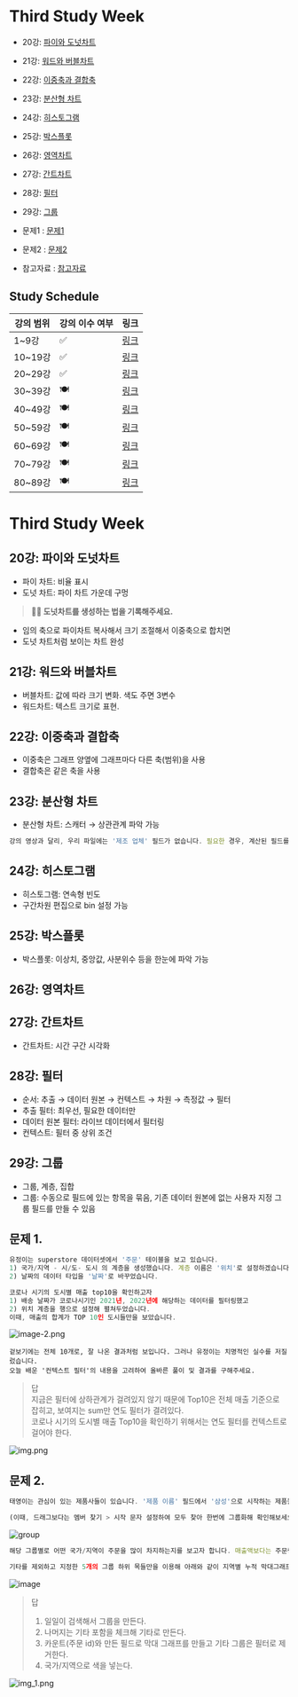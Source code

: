 # Third Study Week

- 20강: [파이와 도넛차트](#20강-파이와-도넛차트)

- 21강: [워드와 버블차트](#21강-워드와-버블차트)

- 22강: [이중축과 결합축](#22강-이중축과-결합축)

- 23강: [분산형 차트](#23강-분산형-차트)

- 24강: [히스토그램](#24강-히스토그램)

- 25강: [박스플롯](#25강-박스플롯)

- 26강: [영역차트](#26강-영역차트)

- 27강: [간트차트](#27강-간트차트)

- 28강: [필터](#28강-필터)

- 29강: [그룹](#29강-그룹)


- 문제1 : [문제1](#문제1)

- 문제2 : [문제2](#문제2)

- 참고자료 : [참고자료](#참고-자료)


## Study Schedule

| 강의 범위     | 강의 이수 여부 | 링크                                                                                                        |
|--------------|---------|-----------------------------------------------------------------------------------------------------------|
| 1~9강        |  ✅      | [링크](https://youtu.be/3ovkUe-TP1w?si=CRjj99Qm300unSWt)       |
| 10~19강      | ✅      | [링크](https://www.youtube.com/watch?v=AXkaUrJs-Ko&list=PL87tgIIryGsa5vdz6MsaOEF8PK-YqK3fz&index=75)       |
| 20~29강      | ✅      | [링크](https://www.youtube.com/watch?v=Qcl4l6p-gHM)      |
| 30~39강      | 🍽️      | [링크](https://www.youtube.com/watch?v=e6J0Ljd6h44&list=PL87tgIIryGsa5vdz6MsaOEF8PK-YqK3fz&index=55)       |
| 40~49강      | 🍽️      | [링크](https://www.youtube.com/watch?v=AXkaUrJs-Ko&list=PL87tgIIryGsa5vdz6MsaOEF8PK-YqK3fz&index=45)       |
| 50~59강      | 🍽️      | [링크](https://www.youtube.com/watch?v=AXkaUrJs-Ko&list=PL87tgIIryGsa5vdz6MsaOEF8PK-YqK3fz&index=35)       |
| 60~69강      | 🍽️      | [링크](https://www.youtube.com/watch?v=AXkaUrJs-Ko&list=PL87tgIIryGsa5vdz6MsaOEF8PK-YqK3fz&index=25)       |
| 70~79강      | 🍽️      | [링크](https://www.youtube.com/watch?v=AXkaUrJs-Ko&list=PL87tgIIryGsa5vdz6MsaOEF8PK-YqK3fz&index=15)       |
| 80~89강      | 🍽️      | [링크](https://www.youtube.com/watch?v=AXkaUrJs-Ko&list=PL87tgIIryGsa5vdz6MsaOEF8PK-YqK3fz&index=5)        |


<!-- 여기까진 그대로 둬 주세요-->
<!-- 이 안에 들어오는 텍스트는 주석입니다. -->

# Third Study Week

## 20강: 파이와 도넛차트
<!-- 파이와 도넛차트에 관해 배우게 된 점을 적어주세요 -->
- 파이 차트: 비율 표시
- 도넛 차트: 파이 차트 가운데 구멍

> **🧞‍♀️ 도넛차트를 생성하는 법을 기록해주세요.**
- 임의 축으로 파이차트 복사해서 크기 조절해서 이중축으로 합치면
- 도넛 차트처럼 보이는 차트 완성

## 21강: 워드와 버블차트
<!-- 워드와 버블차트에 관해 배우게 된 점을 적어주세요 -->
- 버블차트: 값에 따라 크기 변화. 색도 주면 3변수
- 워드차트: 텍스트 크기로 표현.

## 22강: 이중축과 결합축
<!-- 이중축과 결합축에 관해 배우게 된 점을 적어주세요 -->
- 이중축은 그래프 양옆에 그래프마다 다른 축(범위)을 사용
- 결합축은 같은 축을 사용


## 23강: 분산형 차트
<!-- 분산형 차트에 관해 배우게 된 점을 적어주세요 -->
- 분산형 차트: 스캐터 &rarr; 상관관계 파악 가능
```js
강의 영상과 달리, 우리 파일에는 '제조 업체' 필드가 없습니다. 필요한 경우, 계산된 필드를 이용해 'SPLIT([제품 이름], ' ', 1)'를 '제조 업체'로 정의하시고 세부 정보에 놓아주세요.
```

## 24강: 히스토그램
<!-- 히스토그램에 관해 배우게 된 점을 적어주세요 -->
- 히스토그램: 연속형 빈도
- 구간차원 편집으로 bin 설정 가능

## 25강: 박스플롯
<!-- 박스플롯에 관해 배우게 된 점을 적어주세요 -->
- 박스플롯: 이상치, 중앙값, 사분위수 등을 한눈에 파악 가능

## 26강: 영역차트
<!-- 영역차트에 관해 배우게 된 점을 적어주세요 -->


## 27강: 간트차트
<!-- 간트차트에 관해 배우게 된 점을 적어주세요 --> 
- 간트차트: 시간 구간 시각화

## 28강: 필터
<!-- 필터에 관해 배우게 된 점을 적어주세요 -->
- 순서: 추출 → 데이터 원본 → 컨텍스트 → 차원 → 측정값 → 필터
- 추출 필터: 최우선, 필요한 데이터만
- 데이터 원본 필터: 라이브 데이터에서 필터링
- 컨텍스트: 필터 중 상위 조건

## 29강: 그룹
<!-- 그룹에 관해 배우게 된 점을 적어주세요 -->
- 그룹, 계층, 집합
- 그룹: 수동으로 필드에 있는 항목을 묶음, 기존 데이터 원본에 없는 사용자 지정 그룹 필드를 만들 수 있음

## 문제 1.

```js
유정이는 superstore 데이터셋에서 '주문' 테이블을 보고 있습니다.
1) 국가/지역 - 시/도- 도시 의 계층을 생성했습니다. 계층 이름은 '위치'로 설정하겠습니다.
2) 날짜의 데이터 타입을 '날짜'로 바꾸었습니다.

코로나 시기의 도시별 매출 top10을 확인하고자
1) 배송 날짜가 코로나시기인 2021년, 2022년에 해당하는 데이터를 필터링했고
2) 위치 계층을 행으로 설정해 펼쳐두었습니다.
이때, 매출의 합계가 TOP 10인 도시들만을 보았습니다.
```

![image-2.png](https://github.com/yousrchive/tableau/blob/main/study/img/1st%20study/image-4.png?raw=true)

```
겉보기에는 전체 10개로, 잘 나온 결과처럼 보입니다. 그러나 유정이는 치명적인 실수를 저질렀습니다.
오늘 배운 '컨텍스트 필터'의 내용을 고려하여 올바른 풀이 및 결과를 구해주세요.
```

<!-- DArt-B superstore가 아닌 개인 superstore 파일을 사용했다면 값이 다르게 표시될 수 있습니다.-->

> 답   
> 지금은 필터에 상하관계가 걸려있지 않기 때문에 Top10은 전체 매출 기준으로 잡히고, 보여지는 sum만 연도 필터가 결려있다.   
> 코로나 시기의 도시별 매출 Top10을 확인하기 위해서는 연도 필터를 컨텍스트로 걸어야 한다.

![img.png](img/img_4.png)


## 문제 2.

```js
태영이는 관심이 있는 제품사들이 있습니다. '제품 이름' 필드에서 '삼성'으로 시작하는 제품들을 'Samsung group'으로, 'Apple'으로 시작하는 제품들을 'Apple group'으로, 'Canon'으로 시작하는 제품들을 'Canon group'으로, 'HP'로 시작하는 제품들을 'HP group', 'Logitech'으로 시작하는 제품들을 'Logitech group'으로 그룹화해서 보려고 합니다. 나머지는 기타로 설정해주세요. 이 그룹화를 명명하는 필드는 'Product Name Group'으로 설정해주세요.

(이때, 드래그보다는 멤버 찾기 > 시작 문자 설정하여 모두 찾아 한번에 그룹화해 확인해보세요.)
```

![group](https://github.com/yousrchive/BUSINESS-INTELLIGENCE-TABLEAU/blob/main/study/img/3rd%20study/%E1%84%89%E1%85%B3%E1%84%8F%E1%85%B3%E1%84%85%E1%85%B5%E1%86%AB%E1%84%89%E1%85%A3%E1%86%BA%202024-09-18%20%E1%84%8B%E1%85%A9%E1%84%92%E1%85%AE%204.33.47.png?raw=true)

```js
해당 그룹별로 어떤 국가/지역이 주문을 많이 차지하는지를 보고자 합니다. 매출액보다는 주문량을 보고 싶으므로, 주문Id의 카운트로 계산하겠습니다.

기타를 제외하고 지정한 5개의 그룹 하위 목들만을 이용해 아래와 같이 지역별 누적 막대그래프를 그려봐주세요.
```

![image](https://github.com/yousrchive/BUSINESS-INTELLIGENCE-TABLEAU/blob/main/study/img/3rd%20study/%E1%84%89%E1%85%B3%E1%84%8F%E1%85%B3%E1%84%85%E1%85%B5%E1%86%AB%E1%84%89%E1%85%A3%E1%86%BA%202024-09-18%20%E1%84%8B%E1%85%A9%E1%84%92%E1%85%AE%204.37.55.png?raw=true)

> 답   
> 1. 일일이 검색해서 그룹을 만든다.
> 2. 나머지는 기타 포함을 체크해 기타로 만든다.
> 3. 카운트(주문 id)와 만든 필드로 막대 그래프를 만들고 기타 그룹은 필터로 제거한다.
> 4. 국가/지역으로 색을 넣는다.

![img_1.png](img/img_5.png)